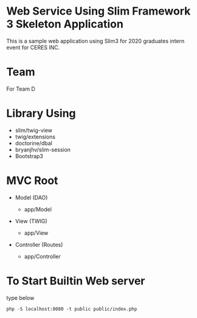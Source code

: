 # Web Service Using Slim Framework 3 Skeleton Application

This is a sample web application using Slim3 for 2020 graduates intern event for CERES INC.

# Team 

For Team D

# Library Using

- slim/twig-view
- twig/extensions
- doctorine/dbal
- bryanjhv/slim-session
- Bootstrap3
 
# MVC Root

- Model (DAO)
   - app/Model

- View (TWIG)
   - app/View

- Controller (Routes)
   - app/Controller
   
# To Start Builtin Web server

type below

    php -S localhost:8080 -t public public/index.php
